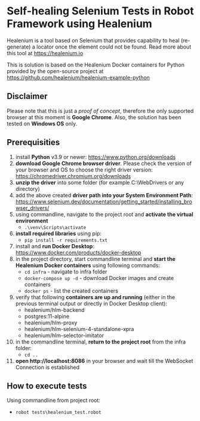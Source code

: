 # Self-healing Selenium Tests in Robot Framework using Healenium

Healenium is a tool based on Selenium that provides capability to heal (re-generate) a locator once the element could not be found. 
Read more about this tool at https://healenium.io

This is solution is based on the Healenium Docker containers for Python provided by the open-source project at https://github.com/healenium/healenium-example-python

## Disclaimer
Please note that this is just a *proof of concept*, therefore the only supported browser at this moment is **Google Chrome**. Also, the solution has been tested on **Windows OS** only.

## Prerequisities
1. install **Python** v3.9 or newer: https://www.python.org/downloads
4. **download Google Chrome browser driver**. Please check the version of your browser and OS to choose the right driver version: https://chromedriver.chromium.org/downloads
5. **unzip the driver** into some folder (for example C:\WebDrivers or any directory)
6. add the above created **driver path into your System Environment Path**: https://www.selenium.dev/documentation/getting_started/installing_browser_drivers/
2. using commandline, navigate to the project root and **activate the virtual environment**
   * ```.\venv\Scripts\activate```
3. **install required libraries** using pip:
   * ```pip install -r requirements.txt```
7. install and **run Docker Desktop**: https://www.docker.com/products/docker-desktop
8. in the project directory, start commandline terminal and **start the Healenium Docker containers** using following commands:
   * ```cd infra``` - navigate to infra folder
   * ```docker-compose up -d``` - download Docker images and create containers
   * ```docker ps``` - list the created containers
9. verify that following **containers are up and running** (either in the previous terminal output or directly in Docker Desktop client): 
   * healenium/hlm-backend 
   * postgres:11-alpine
   * healenium/hlm-proxy
   * healenium/hlm-selenium-4-standalone-xpra
   * healenium/hlm-selector-imitator
10. in the commandline terminal, **return to the project root** from the infra folder:
    * ```cd ..```
11. **open http://localhost:8086** in your browser and wait till the WebSocket Connection is established

## How to execute tests
Using commandline from project root:
   * ```robot tests\healenium_test.robot```
